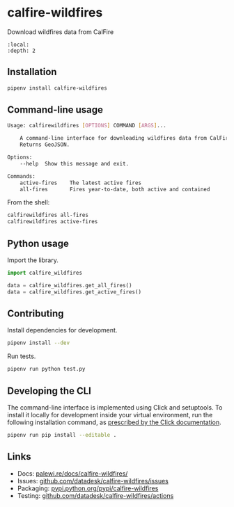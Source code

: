 ```{include} _templates/nav.html
```

# calfire-wildfires

Download wildfires data from CalFire

```{contents} Table of contents
:local:
:depth: 2
```

## Installation

```sh
pipenv install calfire-wildfires
```

## Command-line usage

```sh
Usage: calfirewildfires [OPTIONS] COMMAND [ARGS]...

    A command-line interface for downloading wildfires data from CalFire.
    Returns GeoJSON.

Options:
    --help  Show this message and exit.

Commands:
    active-fires    The latest active fires
    all-fires       Fires year-to-date, both active and contained
```

From the shell:

```sh
calfirewildfires all-fires
calfirewildfires active-fires
```

## Python usage

Import the library.

```python
import calfire_wildfires

data = calfire_wildfires.get_all_fires()
data = calfire_wildfires.get_active_fires()
```

## Contributing

Install dependencies for development.

```sh
pipenv install --dev
```

Run tests.

```sh
pipenv run python test.py
```

## Developing the CLI

The command-line interface is implemented using Click and setuptools. To install it locally for development inside your virtual environment, run the following installation command, as [prescribed by the Click documentation](https://click.palletsprojects.com/en/7.x/setuptools/#setuptools-integration).

```sh
pipenv run pip install --editable .
```

## Links

* Docs: [palewi.re/docs/calfire-wildfires/](https://palewi.re/docs/calfire-wildfires/)
* Issues: [github.com/datadesk/calfire-wildfires/issues](https://github.com/datadesk/calfire-wildfires/issues)
* Packaging: [pypi.python.org/pypi/calfire-wildfires](https://pypi.python.org/pypi/calfire-wildfires)
* Testing: [github.com/datadesk/calfire-wildfires/actions](https://github.com/datadesk/calfire-wildfires/actions)
